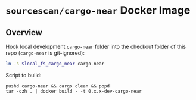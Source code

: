 # `sourcescan/cargo-near` Docker Image

## Overview

Hook local development `cargo-near` folder into the checkout folder of this repo (`cargo-near` is git-ignored): 

```bash
ln -s $local_fs_cargo_near cargo-near
```

Script to build:

```
pushd cargo-near && cargo clean && popd
tar -czh . | docker build - -t 0.x.x-dev-cargo-near
```

